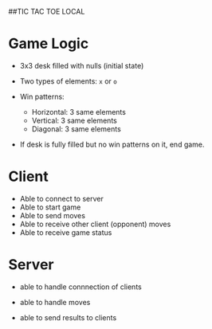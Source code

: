 ##TIC TAC TOE LOCAL

# Game Logic

- 3x3 desk filled with nulls (initial state)
- Two types of elements: `x` or `o`
- Win patterns:
  - Horizontal: 3 same elements
  - Vertical: 3 same elements
  - Diagonal: 3 same elements

- If desk is fully filled but no win patterns on it, end game.

# Client

- Able to connect to server
- Able to start game
- Able to send moves
- Able to receive other client (opponent) moves
- Able to receive game status

# Server
- able to handle connnection of clients

- able to handle moves

- able to send results to clients

